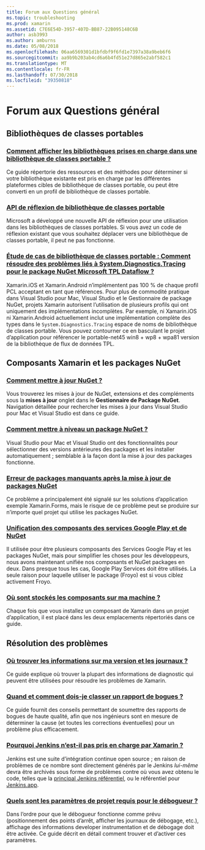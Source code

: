 ```yaml
---
title: Forum aux Questions général
ms.topic: troubleshooting
ms.prod: xamarin
ms.assetid: C7E6E54D-3957-407D-BB87-22B095148C6B
author: asb3993
ms.author: amburns
ms.date: 05/08/2018
ms.openlocfilehash: 06aa6569301d1bfdbf9f6fd1e7397a38a9beb6f6
ms.sourcegitcommit: aa9b9b203ab4cd6a6b4fd51e27d865e2abf582c1
ms.translationtype: MT
ms.contentlocale: fr-FR
ms.lasthandoff: 07/30/2018
ms.locfileid: "39350818"
---
```

# <a name="general-frequently-asked-questions"></a>Forum aux Questions général

## <a name="portable-class-libraries"></a>Bibliothèques de classes portables

### <a name="how-can-i-view-what-libraries-are-supported-in-a-pclpcl-support-librariesmd"></a>[Comment afficher les bibliothèques prises en charge dans une bibliothèque de classes portable ?](pcl-support-libraries.md)
Ce guide répertorie des ressources et des méthodes pour déterminer si votre bibliothèque existante est pris en charge par les différentes plateformes cibles de bibliothèque de classes portable, ou peut être converti en un profil de bibliothèque de classes portable.

### <a name="pcl-reflection-apipcl-reflectionmd"></a>[API de réflexion de bibliothèque de classes portable](pcl-reflection.md)
Microsoft a développé une nouvelle API de réflexion pour une utilisation dans les bibliothèques de classes portables. Si vous avez un code de réflexion existant que vous souhaitez déplacer vers une bibliothèque de classes portable, il peut ne pas fonctionne.

### <a name="pcl-case-study-how-can-i-resolve-problems-related-to-systemdiagnosticstracing-for-the-microsoft-tpl-dataflow-nuget-packagepcl-case-studymd"></a>[Étude de cas de bibliothèque de classes portable : Comment résoudre des problèmes liés à System.Diagnostics.Tracing pour le package NuGet Microsoft TPL Dataflow ?](pcl-case-study.md)
Xamarin.iOS et Xamarin.Android n’implémentent pas 100 % de chaque profil PCL acceptant en tant que références. Pour plus de commodité pratique dans Visual Studio pour Mac, Visual Studio et le Gestionnaire de package NuGet, projets Xamarin autorisent l’utilisation de plusieurs profils qui ont uniquement des implémentations incomplètes. Par exemple, ni Xamarin.iOS ni Xamarin.Android actuellement inclut une implémentation complète des types dans le `System.Diagnostics.Tracing` espace de noms de bibliothèque de classes portable. Vous pouvez contourner ce en basculant le projet d’application pour référencer le portable-net45 win8 + wp8 + wpa81 version de la bibliothèque de flux de données TPL.

## <a name="nuget-packages--xamarin-components"></a>Composants Xamarin et les packages NuGet
### <a name="how-can-i-update-nugetnuget-updatemd"></a>[Comment mettre à jour NuGet ?](nuget-update.md)
Vous trouverez les mises à jour de NuGet, extensions et des compléments sous la **mises à jour** onglet dans le **Gestionnaire de Package NuGet**. Navigation détaillée pour rechercher les mises à jour dans Visual Studio pour Mac et Visual Studio est dans ce guide.

### <a name="how-do-i-downgrade-a-nuget-packagenuget-package-downgrademd"></a>[Comment mettre à niveau un package NuGet ?](nuget-package-downgrade.md)
Visual Studio pour Mac et Visual Studio ont des fonctionnalités pour sélectionner des versions antérieures des packages et les installer automatiquement ; semblable à la façon dont la mise à jour des packages fonctionne.

### <a name="missing-packages-error-after-updating-nuget-packagesnuget-packages-missingmd"></a>[Erreur de packages manquants après la mise à jour de packages NuGet](nuget-packages-missing.md)
Ce problème a principalement été signalé sur les solutions d’application exemple Xamarin.Forms, mais le risque de ce problème peut se produire sur n’importe quel projet qui utilise les packages NuGet.

### <a name="unifying-google-play-services-components-and-nugetgps-components-nugetmd"></a>[Unification des composants des services Google Play et de NuGet](gps-components-nuget.md)
Il utilisée pour être plusieurs composants des Services Google Play et les packages NuGet, mais pour simplifier les choses pour les développeurs, nous avons maintenant unifiée nos composants et NuGet packages en deux. Dans presque tous les cas, Google Play Services doit être utilisés. La seule raison pour laquelle utiliser le package (Froyo) est si vous ciblez activement Froyo.

### <a name="where-are-the-components-stored-on-my-machinecomponent-storagemd"></a>[Où sont stockés les composants sur ma machine ?](component-storage.md)
Chaque fois que vous installez un composant de Xamarin dans un projet d’application, il est placé dans les deux emplacements répertoriés dans ce guide.


## <a name="troubleshooting"></a>Résolution des problèmes
### <a name="where-can-i-find-my-version-information-and-logsversion-logsmd"></a>[Où trouver les informations sur ma version et les journaux ?](version-logs.md)
Ce guide explique où trouver la plupart des informations de diagnostic qui peuvent être utilisées pour résoudre les problèmes de Xamarin.

### <a name="when-and-how-should-i-file-a-bug-reporthowto-file-bugmd"></a>[Quand et comment dois-je classer un rapport de bogues ?](howto-file-bug.md)
Ce guide fournit des conseils permettant de soumettre des rapports de bogues de haute qualité, afin que nos ingénieurs sont en mesure de déterminer la cause (et toutes les corrections éventuelles) pour un problème plus efficacement.

### <a name="why-isnt-jenkins-supported-by-xamarinxamarin-jenkinsmd"></a>[Pourquoi Jenkins n’est-il pas pris en charge par Xamarin ?](xamarin-jenkins.md)
Jenkins est une suite d’intégration continue open source ; en raison de problèmes de ce nombre sont directement générés par le Jenkins *lui-même* devra être archivés sous forme de problèmes contre où vous avez obtenu le code, telles que la [principal Jenkins référentiel](https://github.com/jenkinsci/jenkins), ou le référentiel pour [ Jenkins.app](https://github.com/stisti/jenkins-app).

### <a name="what-project-settings-are-required-for-the-debuggerdebugger-settingsmd"></a>[Quels sont les paramètres de projet requis pour le débogueur ?](debugger-settings.md)
Dans l’ordre pour que le débogueur fonctionne comme prévu (positionnement des points d’arrêt, afficher les journaux de débogage, etc.), affichage des informations developer instrumentation et de débogage doit être activée. Ce guide décrit en détail comment trouver et d’activer ces paramètres.

